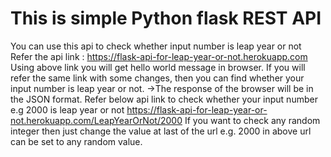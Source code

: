# This is simple Python flask REST API
  You can use this api to check whether input number is leap year or not
  Refer the api link : https://flask-api-for-leap-year-or-not.herokuapp.com
  Using above link you will get hello world message in browser.
  If you will refer the same link with some changes, then you 
  can find whether your input number is leap year or not.
->The response of the browser will be in the JSON format.
  Refer below api link to check whether your input number e.g 2000 is leap year or not
  https://flask-api-for-leap-year-or-not.herokuapp.com/LeapYearOrNot/2000
  If you want to check any random integer then just change the value at 
  last of the url e.g. 2000 in above url can be set to any random value.

